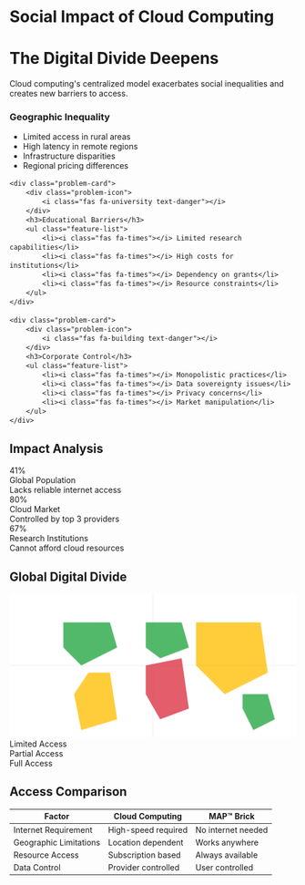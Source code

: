 # Social Impact of Cloud Computing

<div class="hero-section text-center mb-5">
    <h1 class="display-4 mb-4"><i class="fas fa-users text-danger"></i> The Digital Divide Deepens</h1>
    <p class="lead">Cloud computing's centralized model exacerbates social inequalities and creates new barriers to access.</p>
</div>

<div class="problem-grid">
    <div class="problem-card">
        <div class="problem-icon">
            <i class="fas fa-globe text-danger"></i>
        </div>
        <h3>Geographic Inequality</h3>
        <ul class="feature-list">
            <li><i class="fas fa-times"></i> Limited access in rural areas</li>
            <li><i class="fas fa-times"></i> High latency in remote regions</li>
            <li><i class="fas fa-times"></i> Infrastructure disparities</li>
            <li><i class="fas fa-times"></i> Regional pricing differences</li>
        </ul>
    </div>

    <div class="problem-card">
        <div class="problem-icon">
            <i class="fas fa-university text-danger"></i>
        </div>
        <h3>Educational Barriers</h3>
        <ul class="feature-list">
            <li><i class="fas fa-times"></i> Limited research capabilities</li>
            <li><i class="fas fa-times"></i> High costs for institutions</li>
            <li><i class="fas fa-times"></i> Dependency on grants</li>
            <li><i class="fas fa-times"></i> Resource constraints</li>
        </ul>
    </div>

    <div class="problem-card">
        <div class="problem-icon">
            <i class="fas fa-building text-danger"></i>
        </div>
        <h3>Corporate Control</h3>
        <ul class="feature-list">
            <li><i class="fas fa-times"></i> Monopolistic practices</li>
            <li><i class="fas fa-times"></i> Data sovereignty issues</li>
            <li><i class="fas fa-times"></i> Privacy concerns</li>
            <li><i class="fas fa-times"></i> Market manipulation</li>
        </ul>
    </div>
</div>

<div class="stats-section mt-5">
    <h2 class="text-center mb-4">Impact Analysis</h2>
    <div class="stats-grid">
        <div class="stat-card">
            <div class="stat-number">41%</div>
            <div class="stat-label">Global Population</div>
            <div class="stat-detail">Lacks reliable internet access</div>
        </div>
        <div class="stat-card">
            <div class="stat-number">80%</div>
            <div class="stat-label">Cloud Market</div>
            <div class="stat-detail">Controlled by top 3 providers</div>
        </div>
        <div class="stat-card">
            <div class="stat-number">67%</div>
            <div class="stat-label">Research Institutions</div>
            <div class="stat-detail">Cannot afford cloud resources</div>
        </div>
    </div>
</div>

<div class="impact-map mt-5">
    <h2 class="text-center mb-4">Global Digital Divide</h2>
    <div class="map-container text-center">
        <img src="../assets/img/digital-divide-map.svg" alt="Global Digital Divide Map" class="img-fluid rounded shadow">
        <div class="map-legend mt-3">
            <div class="legend-item">
                <span class="legend-color bg-danger"></span>
                <span>Limited Access</span>
            </div>
            <div class="legend-item">
                <span class="legend-color bg-warning"></span>
                <span>Partial Access</span>
            </div>
            <div class="legend-item">
                <span class="legend-color bg-success"></span>
                <span>Full Access</span>
            </div>
        </div>
    </div>
</div>

<div class="comparison-section mt-5">
    <h2 class="text-center mb-4">Access Comparison</h2>
    <div class="comparison-table">
        <table class="table table-bordered">
            <thead class="table-dark">
                <tr>
                    <th>Factor</th>
                    <th>Cloud Computing</th>
                    <th>MAP™ Brick</th>
                </tr>
            </thead>
            <tbody>
                <tr>
                    <td>Internet Requirement</td>
                    <td class="text-danger">High-speed required</td>
                    <td class="text-success">No internet needed</td>
                </tr>
                <tr>
                    <td>Geographic Limitations</td>
                    <td class="text-danger">Location dependent</td>
                    <td class="text-success">Works anywhere</td>
                </tr>
                <tr>
                    <td>Resource Access</td>
                    <td class="text-danger">Subscription based</td>
                    <td class="text-success">Always available</td>
                </tr>
                <tr>
                    <td>Data Control</td>
                    <td class="text-danger">Provider controlled</td>
                    <td class="text-success">User controlled</td>
                </tr>
            </tbody>
        </table>
    </div>
</div>
